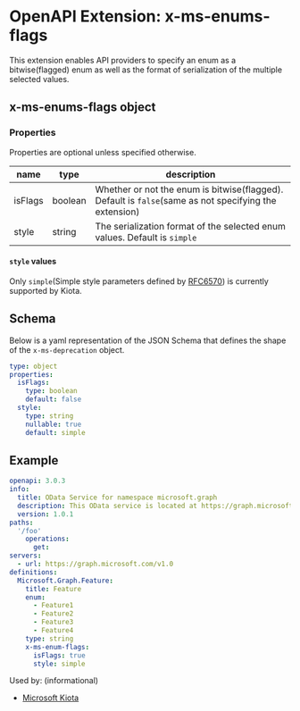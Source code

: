 # OpenAPI Extension: x-ms-enums-flags

This extension enables API providers to specify an enum as a bitwise(flagged) enum as well as the format of serialization of the multiple selected values.

## x-ms-enums-flags object

### Properties

Properties are optional unless specified otherwise.

| name | type | description |
|---|---|---|
| isFlags | boolean | Whether or not the enum is bitwise(flagged). Default is `false`(same as not specifying the extension) |
| style | string | The serialization format of the selected enum values. Default is `simple` |

#### `style` values

Only `simple`(Simple style parameters defined by [RFC6570](https://spec.openapis.org/oas/v3.0.0#style-values)) is currently supported by Kiota.

## Schema

Below is a yaml representation of the JSON Schema that defines the shape of the `x-ms-deprecation` object.

```yaml
type: object
properties:
  isFlags:
    type: boolean
    default: false
  style:
    type: string
    nullable: true
    default: simple
```

## Example

```yaml
openapi: 3.0.3
info:
  title: OData Service for namespace microsoft.graph
  description: This OData service is located at https://graph.microsoft.com/v1.0
  version: 1.0.1
paths:
  '/foo'
    operations:
      get:
servers:
  - url: https://graph.microsoft.com/v1.0
definitions:
  Microsoft.Graph.Feature:
    title: Feature
    enum:
      - Feature1
      - Feature2
      - Feature3
      - Feature4
    type: string
    x-ms-enum-flags:
      isFlags: true
      style: simple
```

Used by: (informational)

* [Microsoft Kiota](https://aka.ms/kiota)
